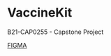 # VaccineKit
B21-CAP0255 - Capstone Project

[FIGMA](https://www.figma.com/file/cVZS4IqFZrRlaUhpkxcVWm/VaccineKit?fuid=910206367659819714)
